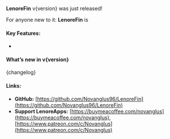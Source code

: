 **LenoreFin** v{version} was just released!

For anyone new to it: **LenoreFin** is 

#### Key Features:
- 

#### What’s new in v{version}
{changelog}

#### Links:
- **GitHub:** [https://github.com/Novanglus96/LenoreFin](https://github.com/Novanglus96/LenoreFin)
- **Support LenoreApps:** [https://buymeacoffee.com/novanglus](https://buymeacoffee.com/novanglus), [https://www.patreon.com/c/Novanglus](https://www.patreon.com/c/Novanglus)